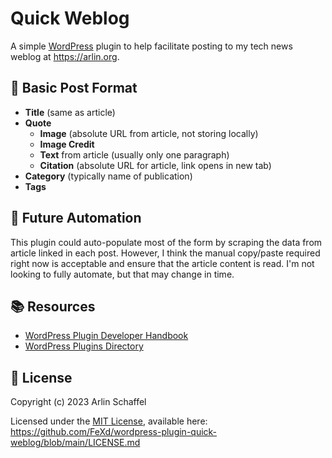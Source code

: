 # Quick Weblog
A simple [WordPress](https://wordpress.org) plugin to help facilitate posting to my tech news weblog at https://arlin.org. 

## 📝 Basic Post Format

- **Title** (same as article)
- **Quote**
  - **Image** (absolute URL from article, not storing locally)
  - **Image Credit**
  - **Text** from article (usually only one paragraph)
  - **Citation** (absolute URL for article, link opens in new tab)
- **Category** (typically name of publication)
- **Tags**

## 🤖 Future Automation
This plugin could auto-populate most of the form by scraping the data from article linked in each post. However, I think the manual copy/paste required right now is acceptable and ensure that the article content is read. I'm not looking to fully automate, but that may change in time.

## 📚 Resources
- [WordPress Plugin Developer Handbook](https://developer.wordpress.org/plugins/)
- [WordPress Plugins Directory](https://wordpress.org/plugins/)

## 📜 License
Copyright (c) 2023 Arlin Schaffel

Licensed under the [MIT License](https://choosealicense.com/licenses/mit/), available here:
https://github.com/FeXd/wordpress-plugin-quick-weblog/blob/main/LICENSE.md
